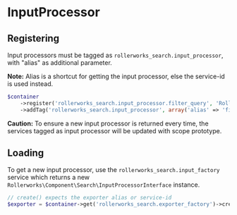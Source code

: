 InputProcessor
==============

## Registering

Input processors must be tagged as `rollerworks_search.input_processor`,
with "alias" as additional parameter.

**Note:** Alias is a shortcut for getting the input processor, else the
service-id is used instead.

```php
$container
    ->register('rollerworks_search.input_processor.filter_query', 'Rollerworks\Component\Search\Input\FilterQuery')
    ->addTag('rollerworks_search.input_processor', array('alias' => 'filter_query'));
```

**Caution:** To ensure a new input processor is returned every time, the services
tagged as input processor will be updated with scope prototype.

## Loading

To get a new input processor, use the `rollerworks_search.input_factory` service
which returns a new `Rollerworks\Component\Search\InputProcessorInterface` instance.

```php
// create() expects the exporter alias or service-id
$exporter = $container->get('rollerworks_search.exporter_factory')->create('filter_query');
```
